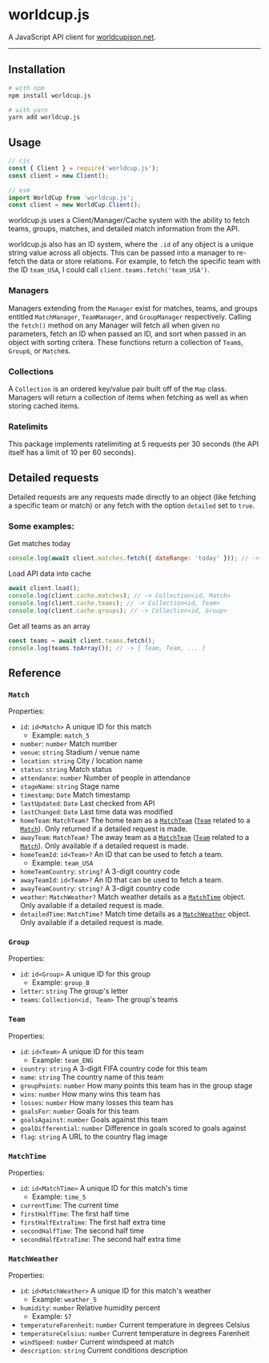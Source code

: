 # worldcup.js

A JavaScript API client for [worldcupjson.net](https://worldcupjson.net).

--------------
## Installation

```sh
# with npm
npm install worldcup.js

# with yarn
yarn add worldcup.js
```

## Usage

```js
// cjs
const { Client } = require('worldcup.js');
const client = new Client();

// esm
import WorldCup from 'worldcup.js';
const client = new WorldCup.Client();
```

worldcup.js uses a Client/Manager/Cache system with the ability to fetch teams, groups, matches, and detailed match information from the API.

worldcup.js also has an ID system, where the `.id` of any object is a unique string value across all objects. This can be passed into a manager to re-fetch the data or store relations. For example, to fetch the specific team with the ID `team_USA`, I could call `client.teams.fetch('team_USA')`.

### Managers

Managers extending from the `Manager` exist for matches, teams, and groups entitled `MatchManager`, `TeamManager`, and `GroupManager` respectively. Calling the `fetch()` method on any Manager will fetch all when given no parameters, fetch an ID when passed an ID, and sort when passed in an object with sorting critera. These functions return a collection of `Team`s, `Group`s, or `Match`es.

### Collections

A `Collection` is an ordered key/value pair built off of the `Map` class. Managers will return a collection of items when fetching as well as when storing cached items.

### Ratelimits

This package implements ratelimiting at 5 requests per 30 seconds (the API itself has a limit of 10 per 60 seconds).

## Detailed requests

Detailed requests are any requests made directly to an object (like fetching a specific team or match) or any fetch with the option `detailed` set to `true`.

### Some examples:

Get matches today
```js
console.log(await client.matches.fetch({ dateRange: 'today' })); // -> Collection<id, Match>
```

Load API data into cache
```js
await client.load();
console.log(client.cache.matches); // -> Collection<id, Match>
console.log(client.cache.teams); // -> Collection<id, Team>
console.log(client.cache.groups); // -> Collection<id, Group>
```

Get all teams as an array
```js
const teams = await client.teams.fetch();
console.log(teams.toArray()); // -> [ Team, Team, ... ]
```

## Reference

### `Match`

Properties:

- `id`:	        `id<Match>` A unique ID for this match
    - Example: `match_5`
- `number`:	    `number` Match number
- `venue`:	    `string` Stadium / venue name
- `location`:	`string` City / location name
- `status`:	    `string` Match status
- `attendance`:	`number` Number of people in attendance
- `stageName`:	`string` Stage name
- `timestamp`:	`Date` Match timestamp
- `lastUpdated`:	`Date` Last checked from API
- `lastChanged`:	`Date` Last time data was modified
- `homeTeam`:	    `MatchTeam?` The home team as a [`MatchTeam`](#matchteam) ([`Team`](#team) related to a [`Match`](#match)). Only returned if a detailed request is made.
- `awayTeam`:	    `MatchTeam?` The away team as a [`MatchTeam`](#matchteam) ([`Team`](#team) related to a [`Match`](#match)). Only available if a detailed request is made.
- `homeTeamId`:	    `id<Team>?` An ID that can be used to fetch a team.
    - Example: `team_USA`
- `homeTeamCountry`:	`string?` A 3-digit country code
- `awayTeamId`:	`id<Team>?` An ID that can be used to fetch a team.
- `awayTeamCountry`:	`string?` A 3-digit country code
- `weather`:	        `MatchWeather?` Match weather details as a [`MatchTime`](#matchweather) object. Only available if a detailed request is made.
- `detailedTime`:	    `MatchTime?` Match time details as a [`MatchWeather`](#matchtime) object. Only available if a detailed request is made.

### `Group`

Properties:

- `id`:	    `id<Group>` A unique ID for this group
    - Example: `group_B`
- `letter`:	`string` The group's letter
- `teams`:	`Collection<id, Team>` The group's teams

### `Team`

Properties:

- `id`:	        `id<Team>` A unique ID for this team
    - Example: `team_ENG`
- `country`:	`string` A 3-digit FIFA country code for this team
- `name`:	    `string` The country name of this team
- `groupPoints`:	`number` How many points this team has in the group stage
- `wins`:	        `number` How many wins this team has
- `losses`:	        `number` How many losses this team has
- `goalsFor`:	    `number` Goals for this team
- `goalsAgainst`:	`number` Goals against this team
- `goalDifferential`:	`number` Difference in goals scored to goals against
- `flag`:           `string` A URL to the country flag image

### `MatchTime`

Properties:

- `id`:	        `id<MatchTime>` A unique ID for this match's time
    - Example: `time_5`
- `currentTime`:        The current time
- `firstHalfTime`:      The first half time
- `firstHalfExtraTime`:     The first half extra time
- `secondHalfTime`:         The second half time
- `secondHalfExtraTime`:    The second half extra time

### `MatchWeather`

Properties:

- `id`:	            `id<MatchWeather>` A unique ID for this match's weather
    - Example: `weather_5`
- `humidity`:	    `number` Relative humidity percent
    - Example: `57`
- `temperatureFarenheit`:	`number` Current temperature in degrees Celsius
- `temperatureCelsius`:	    `number` Current temperature in degrees Farenheit 
- `windSpeed`:	    `number` Current windspeed at match
- `description`:	`string` Current conditions description